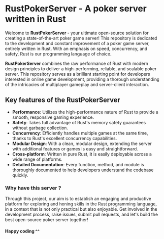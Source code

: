 # RustPokerServer - A poker server written in Rust

Welcome to **RustPokerServer** - your ultimate open-source solution for creating a state-of-the-art poker game server! This repository is dedicated to the development and constant improvement of a poker game server, entirely written in Rust. With an emphasis on speed, concurrency, and safety, Rust is our programming language of choice.

**RustPokerServer** combines the raw performance of Rust with modern design principles to deliver a high-performing, reliable, and scalable poker server. This repository serves as a brilliant starting point for developers interested in online game development, providing a thorough understanding of the intricacies of multiplayer gameplay and server-client interaction.

## Key features of the **RustPokerServer**

- **Performance**: Utilizes the high-performance nature of Rust to provide a smooth, responsive gaming experience.
- **Safety**: Takes full advantage of Rust's memory safety guarantees without garbage collection.
- **Concurrency**: Efficiently handles multiple games at the same time, thanks to Rust's excellent concurrency capabilities.
- **Modular Design**: With a clean, modular design, extending the server with additional features or games is easy and straightforward.
- **Cross-platform**: Written in pure Rust, it is easily deployable across a wide range of platforms.
- **Detailed Documentation**: Every function, method, and module is thoroughly documented to help developers understand the codebase quickly.


### Why have this server ?
Through this project, our aim is to establish an engaging and productive platform for exploring and honing skills in the Rust programming language, in a context that is not only practical but also enjoyable. Get involved in the development process, raise issues, submit pull requests, and let's build the best open-source poker server together!

#### Happy coding  ^^

